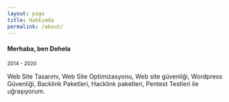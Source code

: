 ```yaml
---
layout: page
title: Hakkımda
permalink: /about/
---
```



#### Merhaba, ben Dohela
<small>2014 - 2020</small>

Web Site Tasarımı, Web Site Optimizasyonu, Web site güvenliği, Wordpress Güvenliği, Backlink Paketleri, Hacklink paketleri, Pentest Testleri ile uğraşıyorum.
